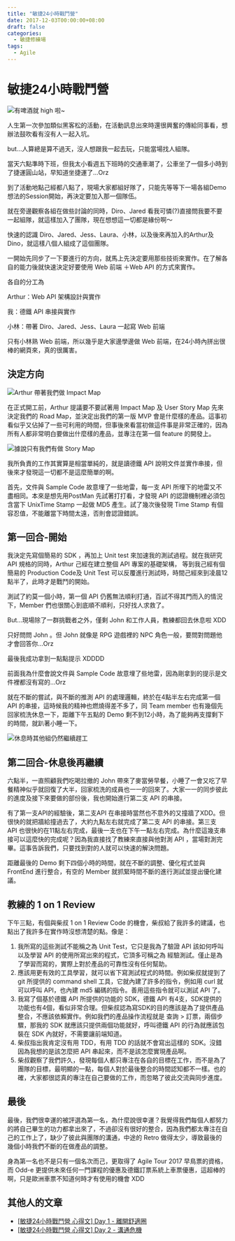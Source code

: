 ```yaml
---
title: "敏捷24小時戰鬥營"
date: 2017-12-03T00:00:00+08:00
draft: false
categories:
  - 敏捷修練場
tags:
  - Agile
---
```

# 敏捷24小時戰鬥營

![有啤酒就 high 啦~](Images/1_Cs-XkOUURlZBKU8xudXtJg.jpeg)

人生第一次參加類似黑客松的活動，在活動訊息出來時還很興奮的傳給同事看，想辦法鼓吹看有沒有人一起入坑。

but…人算總是算不過天，沒人想跟我一起去玩，只能當場找人組隊。

當天六點準時下班，但我太小看週五下班時的交通車潮了，公車坐了一個多小時到了捷運圓山站，早知道坐捷運了…Orz

到了活動地點己經都八點了，現場大家都組好隊了，只能先等等下一場各組Demo 想法的Session開始，再決定要加入那一個隊伍。

就在旁邊觀察各組在做些討論的同時，Diro、Jared 看我可憐(?)直接問我要不要一起組隊，就這樣加入了團隊，現在想想這一切都是緣份啊～

快速的認識 Diro、Jared、Jess、Laura、小林，以及後來再加入的Arthur及Dino，就這樣八個人組成了這個團隊。

一開始先同步了一下要進行的方向，就馬上先決定要用那些技術來實作。在了解各自的能力後就快速決定好要使用 Web 前端 ＋Web API 的方式來實作。

各自的分工為

Arthur：Web API 架構設計與實作

我：德鐵 API 串接與實作

小林：帶著 Diro、Jared、Jess、Laura 一起寫 Web 前端

只有小林熟 Web 前端，所以幾乎是大家邊學邊做 Web 前端，在24小時內拼出很棒的網頁來，真的很厲害。

## 決定方向

![Arthur 帶著我們做 Impact Map](Images/1_gO1eL2Ub2QB49s88YCXaEg.jpeg)

在正式開工前，Arthur 提議要不要試著用 Impact Map 及 User Story Map 先來決定我們的 Road Map，並決定出我們的第一版 MVP 會是什麼樣的產品。這事初看似乎又佔掉了一些可利用的時間，但事後來看當初做這件事是非常正確的，因為所有人都非常明白要做出什麼樣的產品，並專注在第一個 feature 的開發上。

![據說只有我們有做 Story Map](Images/1_lVlW48VO8Cy5ZYtof6-W1w.jpeg)

我所負責的工作其實算是相當單純的，就是讀德鐵 API 說明文件並實作串接，但後來才發現這一切都不是這麼簡單的啊。

首先，文件與 Sample Code 故意埋了一些地雷，每一支 API 所埋下的地雷又不盡相同。本來是想先用PostMan 先試著打打看，才發現 API 的認證機制裡必須包含當下 UnixTime Stamp 一起做 MD5 產生。試了幾次後發現 Time Stamp 有個容忍值，不能離當下時間太遠，否則會認證錯誤。

## 第一回合-開始

我決定先寫個簡易的 SDK ，再加上 Unit test 來加速我的測試過程。就在我研究 API 規格的同時，Arthur 己經在建立整個 API 專案的基礎架構， 等到我己經有個簡易的 Production Code及 Unit Test 可以反覆進行測試時，時間己經來到凌晨12點半了，此時才是戰鬥的開始。

測試了約莫一個小時，第一個 API 仍舊無法順利打通，百試不得其門而入的情況下，Member 們也很關心到底順不順利，只好找人求救了。

But…現場除了一群挑戰者之外，僅剩 John 和工作人員，教練都回去休息啦 XDD

只好問問 John 。但 John 就像是 RPG 遊戲裡的 NPC 角色一般，要問對問題他才會回答你…Orz

最後我成功拿到一點點提示 XDDDD

前面我為什麼會說文件與 Sample Code 故意埋了些地雷，因為剛拿到的提示是文件裡都沒有寫的…Orz

就在不斷的嘗試，與不斷的推測 API 的處理邏輯，終於在4點半左右完成第一個 API 的串接，這時候我的精神也燃燒得差不多了，同 Team member 也有幾個先回家梳洗休息一下，距離下午五點的 Demo 剩不到12小時，為了能夠再支撐剩下的時間，就趴著小睡一下。

![休息時其他組仍然繼續趕工](Images/1_-IOZg_9yp0Z_Zp3uEQ4xug.jpeg)

## 第二回合-休息後再繼續

六點半，一直照顧我們吃喝拉撤的 John 帶來了麥當勞早餐，小睡了一會又吃了早餐精神似乎就回復了大半，回家梳洗的成員也一一的回來了。大家一一的同步彼此的進度及接下來要做的部份後，我也開始進行第二支 API 的串接。

有了第一支API的經驗後，第二支API 在串接時當然也不意外的又撞牆了XDD。但很快的就把牆給撞過去了，大約九點左右就完成了第二支 API 的串接。第三支 API 也很快的在11點左右完成，最後一支也在下午一點左右完成。為什麼這幾支串接可以這麼快的完成呢？因為我直接找了教練來直接與他對測 API ，當場對測完畢。這事告訴我們，只要找到對的人就可以快速的解決問題。

距離最後的 Demo 剩下四個小時的時間，就在不斷的調整、優化程式並與FrontEnd 進行整合，有空的 Member 就抓緊時間不斷的進行測試並提出優化建議。

## 教練的 1 on 1 Review

下午三點，有個與柴叔 1 on 1 Review Code 的機會，柴叔給了我許多的建議，也點出了我許多在實作時沒想清楚的點。像是：

1. 我所寫的這些測試不能稱之為 Unit Test，它只是我為了驗證 API 該如何呼叫以及學習 API 的使用所寫出來的程式，它頂多可稱之為 經驗測試。僅止是為了學習而寫的，實際上對於產品的可靠性沒有任何幫助。
2. 應該用更有效的工具學習，就可以省下寫測試程式的時間。例如柴叔就提到了 git 所提供的 command shell 工具，它就內建了許多的指令，例如用 curl 就可以呼叫 API，也內建 md5 編碼的指令。善用這些指令就可以測試 API 了。
3. 我寫了個基於德鐵 API 所提供的功能的 SDK，德鐵 API 有4支，SDK提供的功能也有4個，看似非常合理。但柴叔認為寫SDK的目的應該是為了提供產品整合，不應該依賴實作。例如我們的產品操作流程就是 查詢 > 訂票，兩個步驟，那我的 SDK 就應該只提供兩個功能就好，呼叫德鐵 API 的行為就應該包裝在 SDK 內就好，不需要讓前端知道。
4. 柴叔指出我肯定沒有用 TDD，有用 TDD 的話就不會寫出這樣的 SDK。沒錯因為我想的是該怎麼把 API 串起來，而不是該怎麼實現產品啊。
5. 柴叔觀察了我們許久，發現每個人都只專注在各自的目標在工作，而不是為了團隊的目標，最明顯的一點，每個人對於最後整合的時間認知都不一樣。也的確，大家都很認真的專注在自己要做的工作，而忽略了彼此交流與同步進度。

## 最後

最後，我們很幸運的被評選為第一名，為什麼說很幸運？我覺得我們每個人都努力的將自己畢生的功力都拿出來了，不過卻沒有很好的整合，因為我們都太專注在自己的工作上了，缺少了彼此與團隊的溝通，中途的 Retro 做得太少，導致最後的幾個小時我們不斷的在做產品的調整。

身為第一名也不是只有一個名次而己，更取得了 Agile Tour 2017 早鳥票的資格，而 Odd-e 更提供未來任何一門課程的優惠及德鐵訂票系統上車票優惠，這超棒的啊，只是歐洲車票不知道何時才有使用的機會 XDD

## 其他人的文章

- [[敏捷24小時戰鬥營 心得文] Day 1 - 離開舒適圈](https://www.facebook.com/dirofan/posts/2085770461440518)
- [[敏捷24小時戰鬥營 心得文] Day 2 - 溝通危機](https://www.facebook.com/dirofan/posts/2085823414768556)
